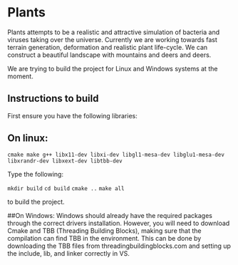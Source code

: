 
# Plants

Plants attempts to be a realistic and attractive simulation of bacteria and viruses taking over the universe. Currently we are working towards fast terrain generation, deformation and realistic plant life-cycle. We can construct a beautiful landscape with mountains and deers and deers. 

We are trying to build the project for Linux and Windows systems at the moment.

## Instructions to build

First ensure you have the following libraries:

## On linux:

`cmake make g++ libx11-dev libxi-dev libgl1-mesa-dev libglu1-mesa-dev libxrandr-dev libxext-dev libtbb-dev`


Type the following:

`mkdir build`
`cd build`
`cmake ..`
`make all`

to build the project.

##On Windows:
Windows should already have the required packages through the correct drivers installation. However, you will need 
to download Cmake and TBB (Threading Building Blocks), making sure that the compilation can find TBB in the environment. 
This can be done by downloading the TBB files from threadingbuildingblocks.com and setting up the include, lib, and linker correctly
in VS.

